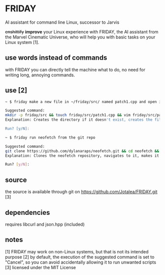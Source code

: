 # FRIDAY
AI assistant for command line Linux, successor to Jarvis

~~enshittify~~ **improve** your Linux experience with FRIDAY, the AI assistant from the Marvel Cinematic Universe, who will help you with basic tasks on your Linux system [1].

## use words instead of commands
with FRIDAY you can directly tell the machine what to do, no need for writing long, annoying commands.

## use [2]
```bash
~ $ friday make a new file in ~/friday/src/ named patch1.cpp and open it with the best text editor

Suggested command:
mkdir -p friday/src && touch friday/src/patch1.cpp && vim friday/src/patch1.cpp
Explanation: Creates the directory if it doesn't exist, creates the file, and opens it with vim.

Run? [y/N]:
```
```bash
~ $ friday run neofetch from the git repo

Suggested command:
git clone https://github.com/dylanaraps/neofetch.git && cd neofetch && chmod +x neofetch && ./neofetch
Explanation: Clones the neofetch repository, navigates to it, makes it executable, and runs it.

Run? [y/N]:
```

## source
the source is available through git on https://github.com/Jotalea/FRIDAY.git [3]

## dependencies
requires libcurl and json.hpp (included)

## notes
[1] FRIDAY may work on non-Linux systems, but that is not its intended purpose
[2] by default, the execution of the suggested command is set to "Cancel", so you can avoid accidentally allowing it to run unwanted scripts
[3] licensed under the MIT License
